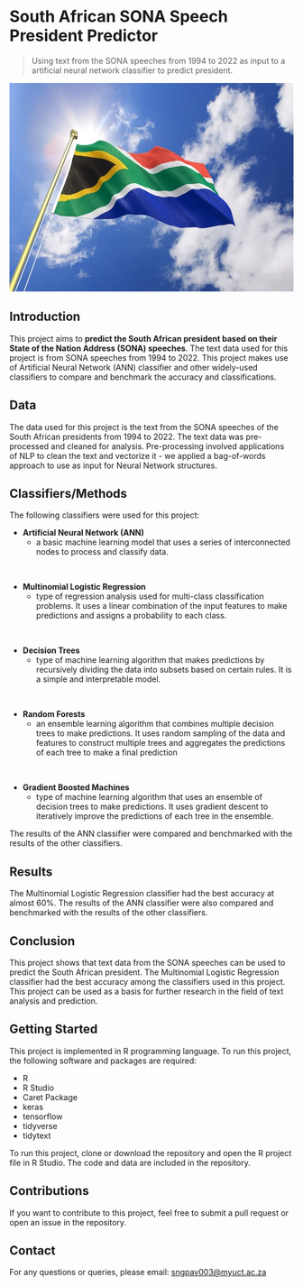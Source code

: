 # South African SONA Speech President Predictor

> Using text from the SONA speeches from 1994 to 2022 as input to a artificial neural network classifier to predict president. 

<img src="sa.webp" width="700" height="370">


## Introduction

This project aims to **predict the South African president based on their State of the Nation Address (SONA) speeches**. The text data used for this project is from SONA speeches from 1994 to 2022. This project makes use of Artificial Neural Network (ANN) classifier and other widely-used classifiers to compare and benchmark the accuracy and classifications.

## Data

The data used for this project is the text from the SONA speeches of the South African presidents from 1994 to 2022. The text data was pre-processed and cleaned for analysis. Pre-processing involved applications of NLP to clean the text and vectorize it - we applied a bag-of-words approach to use as input for Neural Network structures. 

## Classifiers/Methods

The following classifiers were used for this project:
<br>
- **Artificial Neural Network (ANN)**
    * a basic machine learning model that uses a series of interconnected nodes to process and classify data.

<br>

- **Multinomial Logistic Regression**
    * type of regression analysis used for multi-class classification problems. It uses a linear combination of the input features to make predictions and assigns a probability to each class.

<br>

- **Decision Trees**
    * type of machine learning algorithm that makes predictions by recursively dividing the data into subsets based on certain rules. It is a simple and interpretable model.

<br>

- **Random Forests**
    *  an ensemble learning algorithm that combines multiple decision trees to make predictions. It uses random sampling of the data and features to construct multiple trees and aggregates the predictions of each tree to make a final prediction

<br>

- **Gradient Boosted Machines**
    * type of machine learning algorithm that uses an ensemble of decision trees to make predictions. It uses gradient descent to iteratively improve the predictions of each tree in the ensemble. 

The results of the ANN classifier were compared and benchmarked with the results of the other classifiers.

## Results

The Multinomial Logistic Regression classifier had the best accuracy at almost $60\%$. The results of the ANN classifier were also compared and benchmarked with the results of the other classifiers.

## Conclusion

This project shows that text data from the SONA speeches can be used to predict the South African president. The Multinomial Logistic Regression classifier had the best accuracy among the classifiers used in this project. This project can be used as a basis for further research in the field of text analysis and prediction.

## Getting Started

This project is implemented in R programming language. To run this project, the following software and packages are required:

- R
- R Studio
- Caret Package
- keras
- tensorflow
- tidyverse
- tidytext

To run this project, clone or download the repository and open the R project file in R Studio. The code and data are included in the repository.

## Contributions

If you want to contribute to this project, feel free to submit a pull request or open an issue in the repository.

## Contact

For any questions or queries, please email: sngpav003@myuct.ac.za



